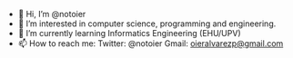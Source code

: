 - 👋 Hi, I’m @notoier
- 👀 I’m interested in computer science, programming and engineering.
- 🌱 I’m currently learning Informatics Engineering (EHU/UPV)
- 📫 How to reach me:
  Twitter: @notoier
  Gmail: oieralvarezp@gmail.com
  
<!---
notoier/notoier is a ✨ special ✨ repository because its `README.md` (this file) appears on your GitHub profile.
You can click the Preview link to take a look at your changes.
--->
